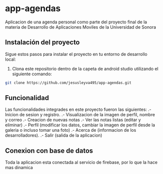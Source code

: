 # app-agendas
Aplicacion de una agenda personal como parte del proyecto final de la materia de Desarrollo de Aplicaciones Moviles de la Universidad de Sonora

## Instalación del proyecto
Sigue estos pasos para instalar el proyecto en tu entorno de desarrollo local:

1. Clona este repositorio dentro de la capeta de android studio utilizando el siguiente comando:

```bash
git clone https://github.com/jesusleyva495/app-agendas.git
```

## Funcionalidad
Las funcionalidades integrades en este proyecto fueron las siguientes:
.- Inicion de sesion y registro.
.- Visualizacion de la imagen de perfil, nombre y correo
.- Creacion de nuevas notas
.- Ver las notas listas (editar y eliminar)
.- Perfil (modificar los datos, cambiar la imagen de perfil desde la galeria o incluso tomar una foto)
.- Acerca de (informacion de los desarrolladores).
.- Salir (salida de la aplicacion)

## Conexion con base de datos
Toda la aplicacion esta conectada al servicio de firebase, por lo que la hace mas dinamica
